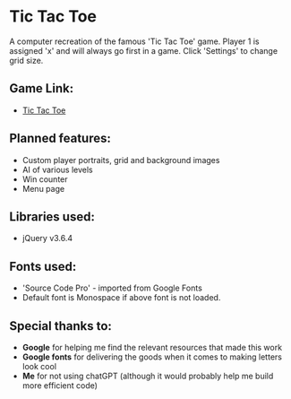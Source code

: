 # Tic Tac Toe

A computer recreation of the famous 'Tic Tac Toe' game. Player 1 is assigned 'x' and will always go first in a game. Click 'Settings' to change grid size.

## Game Link:
- [Tic Tac Toe](https://vworo.github.io/Tic-Tac-Toe/)

## Planned features:

- Custom player portraits, grid and background images
- AI of various levels
- Win counter
- Menu page

## Libraries used:

- jQuery v3.6.4

## Fonts used:

- 'Source Code Pro' - imported from Google Fonts
- Default font is Monospace if above font is not loaded.

## Special thanks to:

- **Google** for helping me find the relevant resources that made this work
- **Google fonts** for delivering the goods when it comes to making letters look cool
- **Me** for not using chatGPT (although it would probably help me build more efficient code)
